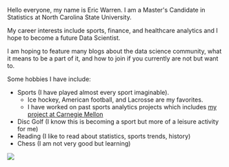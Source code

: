 Hello everyone, my name is Eric Warren. I am a Master's Candidate in Statistics at North Carolina State University. 

My career interests include sports, finance, and healthcare analytics and I hope to become a future Data Scientist.

I am hoping to feature many blogs about the data science community, what it means to be a part of it, and how to join if you currently are not but want to.

Some hobbies I have include:
  + Sports (I have played almost every sport imaginable).
    + Ice hockey, American football, and Lacrosse are my favorites.
    + I have worked on past sports analytics projects which includes [my project at Carnegie Mellon](https://3foak4-eric-warren.shinyapps.io/nhl_player_projected_salaries/)
  + Disc Golf (I know this is becoming a sport but more of a leisure activity for me)
  + Reading (I like to read about statistics, sports trends, history)
  + Chess (I am not very good but learning)

![](/Eric%20Warren%20Headshot.png)
